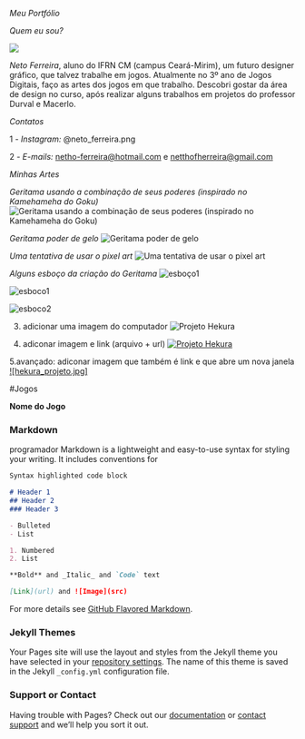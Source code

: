 *Meu Portfólio*

*Quem eu sou?*

![](perfil.jpeg) 

*Neto Ferreira*, aluno do IFRN CM (campus Ceará-Mirim), um futuro designer gráfico, que talvez trabalhe em jogos. Atualmente no 3º ano de Jogos Digitais, faço as artes dos jogos em que trabalho. Descobri gostar da área de design no curso, após realizar alguns trabalhos em projetos do professor Durval e Macerlo.   

*Contatos* 

1 - *Instagram:* @neto_ferreira.png

2 - *E-mails:* netho-ferreira@hotmail.com e netthofherreira@gmail.com

*Minhas Artes* 

*Geritama usando a combinação de seus poderes (inspirado no Kamehameha do Goku)*
![Geritama usando a combinação de seus poderes (inspirado no Kamehameha do Goku)](geritama_kamehameha.jpeg)

*Geritama poder de gelo*
![Geritama poder de gelo](geritama_poder.jpeg)

*Uma tentativa de usar o pixel art*
![Uma tentativa de usar o pixel art](geritama_pixel.jpeg)

*Alguns esboço da criação do Geritama*
![esboço1](geritama_tela.jpeg)

![esboco1](esboco1.jpeg)

![esboco2](esboco2.jpeg)

3. adicionar uma imagem do computador
![Projeto Hekura](hekura_projeto.jpg)

4. adiconar imagem e link (arquivo + url)
[![Projeto Hekura](hekura_projeto.jpg)](http://app.hacknplan.com)

5.avançado: adiconar imagem que também é link e que abre um nova janela 
<a href="http://app.hacknplan.com" target="_blank"> ![hekura_projeto.jpg] </a>

#Jogos 

**Nome do Jogo**


### Markdown

programador 
Markdown is a lightweight and easy-to-use syntax for styling your writing. It includes conventions for

```markdown
Syntax highlighted code block

# Header 1
## Header 2
### Header 3

- Bulleted
- List

1. Numbered
2. List

**Bold** and _Italic_ and `Code` text

[Link](url) and ![Image](src)
```

For more details see [GitHub Flavored Markdown](https://guides.github.com/features/mastering-markdown/).

### Jekyll Themes

Your Pages site will use the layout and styles from the Jekyll theme you have selected in your [repository settings](https://github.com/NetoFerreira/NetoFerreira.github.io/settings). The name of this theme is saved in the Jekyll `_config.yml` configuration file.

### Support or Contact

Having trouble with Pages? Check out our [documentation](https://help.github.com/categories/github-pages-basics/) or [contact support](https://github.com/contact) and we’ll help you sort it out.
